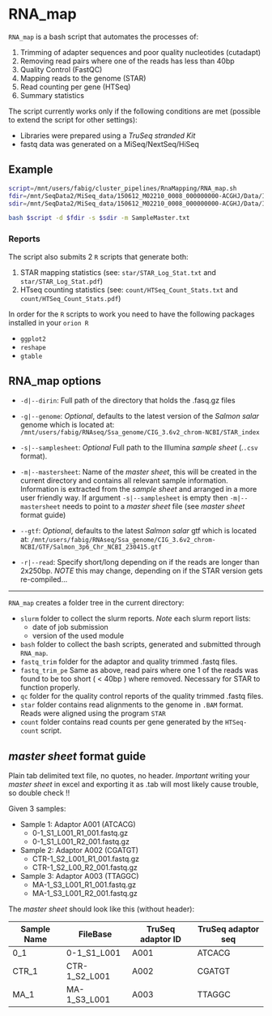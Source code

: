 # RNA_map

`RNA_map` is a bash script that automates the processes of:

1. Trimming of adapter sequences and poor quality nucleotides (cutadapt)
2. Removing read pairs where one of the reads has less than 40bp
3. Quality Control (FastQC)
4. Mapping reads to the genome (STAR)
5. Read counting per gene (HTSeq)
6. Summary statistics 

The script currently works only if the following conditions are met
(possible to extend the script for other settings):
- Libraries were prepared using a *TruSeq stranded Kit*
- fastq data was generated on a MiSeq/NextSeq/HiSeq

## Example

```bash
script=/mnt/users/fabig/cluster_pipelines/RnaMapping/RNA_map.sh
fdir=/mnt/SeqData2/MiSeq_data/150612_M02210_0008_000000000-ACGHJ/Data/Intensities/BaseCalls
sdir=/mnt/SeqData2/MiSeq_data/150612_M02210_0008_000000000-ACGHJ/Data/Intensities/BaseCalls/SampleSheet.csv

bash $script -d $fdir -s $sdir -m SampleMaster.txt
```

### Reports

The script also submits 2 `R` scripts that generate both:

1. STAR mapping statistics (see: `star/STAR_Log_Stat.txt` and `star/STAR_Log_Stat.pdf`)
2. HTseq counting statistics (see: `count/HTSeq_Count_Stats.txt` and `count/HTSeq_Count_Stats.pdf`)

In order for the `R` scripts to work you need to have the following
packages installed in your `orion R`

- `ggplot2`
- `reshape`
- `gtable`

## RNA_map options

- `-d|--dirin`: Full path of the directory that holds the .fasq.gz
  files

- `-g|--genome`: *Optional*, defaults to the latest version of the _Salmon salar_ genome which is
located at:
`/mnt/users/fabig/RNAseq/Ssa_genome/CIG_3.6v2_chrom-NCBI/STAR_index`

- `-s|--samplesheet`:  *Optional*  Full path to the Illumina _sample
  sheet_ (.`.csv` format). 

- `-m|--mastersheet`: Name of the _master sheet_, this will be created
  in the current directory and contains all relevant sample
  information. Information is extracted from the _sample sheet_ and
  arranged in a more user friendly way. If argument `-s|--samplesheet`
  is empty then `-m|--mastersheet` needs to point to a _master sheet_
  file (see _master sheet_ format guide)

- `--gtf`: *Optional*, defaults to the latest _Salmon salar_ gtf which
is located at:
`/mnt/users/fabig/RNAseq/Ssa_genome/CIG_3.6v2_chrom-NCBI/GTF/Salmon_3p6_Chr_NCBI_230415.gtf`

- `-r|--read`: Specify short/long depending on if the reads are longer
  than 2x250bp. *NOTE* this may change,
  depending on if the STAR version gets re-compiled...

---

`RNA_map` creates a folder tree in the current directory:

- `slurm` folder to collect the slurm reports. *Note* each slurm report lists:
   - date of job submission
   - version of the used module 
- `bash` folder to collect the bash scripts, generated and submitted through `RNA_map`.
- `fastq_trim` folder for the adaptor and quality trimmed .fastq files.
- `fastq_trim_pe` Same as above, read pairs where one 1 of the reads
  was found to be too short ( < 40bp ) where removed. Necessary for
  STAR to function properly. 
- `qc` folder for the quality control reports of the quality trimmed .fastq files.
- `star` folder contains read alignments to the genome in `.BAM` format. Reads were aligned using the program `STAR`
- `count` folder contains read counts per gene generated by the `HTSeq-count` script. 

## _master sheet_ format guide

Plain tab delimited text file, no quotes, no header. *Important*
writing your _master sheet_ in excel and exporting it as .tab will
most likely cause trouble, so double check !!

Given 3 samples:

- Sample 1: Adaptor A001 (ATCACG)
	- 0-1_S1_L001_R1_001.fastq.gz
	- 0-1_S1_L001_R2_001.fastq.gz
- Sample 2: Adaptor A002 (CGATGT)
	- CTR-1_S2_L001_R1_001.fastq.gz
	- CTR-1_S2_L00_R2_001.fastq.gz
- Sample 3: Adaptor A003 (TTAGGC)
	- MA-1_S3_L001_R1_001.fastq.gz
	- MA-1_S3_L001_R2_001.fastq.gz

The _master sheet_ should look like this (without header):

 Sample Name | FileBase | TruSeq adaptor ID | TruSeq adaptor seq |
---------|-----------|---------------|----------------|
0_1 |  0-1_S1_L001 |	A001   | ATCACG |
CTR_1 |  CTR-1_S2_L001 | A002 | CGATGT	| 
MA_1  | MA-1_S3_L001|  A003 |  TTAGGC |	 |
